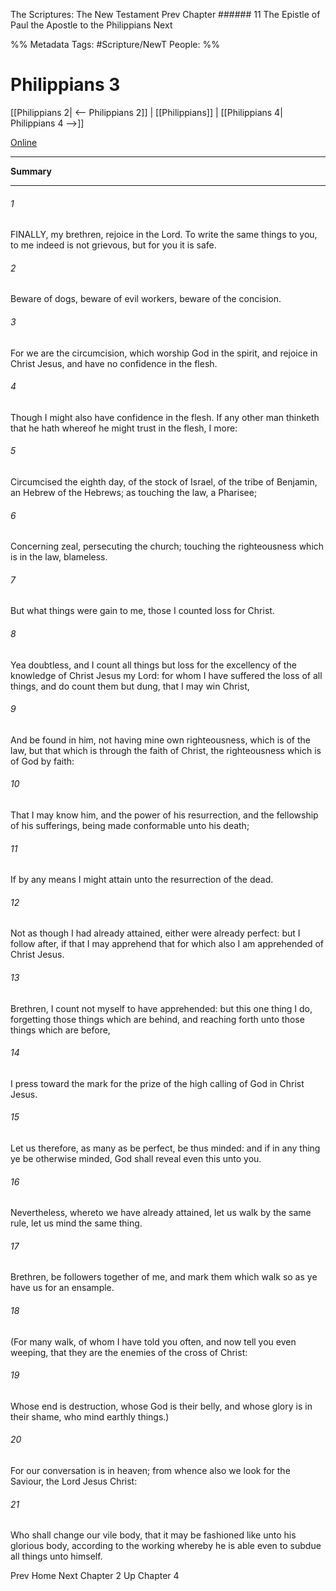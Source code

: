 The Scriptures: The New Testament
Prev
Chapter ###### 11
The Epistle of Paul the Apostle to the Philippians
Next

%% Metadata
Tags: #Scripture/NewT
People: 
%%
# Philippians 3
[[Philippians 2| <-- Philippians 2]] | [[Philippians]] | [[Philippians 4| Philippians 4 -->]]

[Online](https://churchofjesuschrist.org/study/scriptures/nt/philip/3?lang=eng)

---
__Summary__



---
###### 1
FINALLY, my brethren, rejoice in the Lord. To write the same things to you, to me indeed is not grievous, but for you it is safe.
###### 2
Beware of dogs, beware of evil workers, beware of the concision.
###### 3
For we are the circumcision, which worship God in the spirit, and rejoice in Christ Jesus, and have no confidence in the flesh.
###### 4
Though I might also have confidence in the flesh. If any other man thinketh that he hath whereof he might trust in the flesh, I more:
###### 5
Circumcised the eighth day, of the stock of Israel, of the tribe of Benjamin, an Hebrew of the Hebrews; as touching the law, a Pharisee;
###### 6
Concerning zeal, persecuting the church; touching the righteousness which is in the law, blameless.
###### 7
But what things were gain to me, those I counted loss for Christ.
###### 8
Yea doubtless, and I count all things but loss for the excellency of the knowledge of Christ Jesus my Lord: for whom I have suffered the loss of all things, and do count them but dung, that I may win Christ,
###### 9
And be found in him, not having mine own righteousness, which is of the law, but that which is through the faith of Christ, the righteousness which is of God by faith:
###### 10
That I may know him, and the power of his resurrection, and the fellowship of his sufferings, being made conformable unto his death;
###### 11
If by any means I might attain unto the resurrection of the dead.
###### 12
Not as though I had already attained, either were already perfect: but I follow after, if that I may apprehend that for which also I am apprehended of Christ Jesus.
###### 13
Brethren, I count not myself to have apprehended: but this one thing I do, forgetting those things which are behind, and reaching forth unto those things which are before,
###### 14
I press toward the mark for the prize of the high calling of God in Christ Jesus.
###### 15
Let us therefore, as many as be perfect, be thus minded: and if in any thing ye be otherwise minded, God shall reveal even this unto you.
###### 16
Nevertheless, whereto we have already attained, let us walk by the same rule, let us mind the same thing.
###### 17
Brethren, be followers together of me, and mark them which walk so as ye have us for an ensample.
###### 18
(For many walk, of whom I have told you often, and now tell you even weeping, that they are the enemies of the cross of Christ:
###### 19
Whose end is destruction, whose God is their belly, and whose glory is in their shame, who mind earthly things.)
###### 20
For our conversation is in heaven; from whence also we look for the Saviour, the Lord Jesus Christ:
###### 21
Who shall change our vile body, that it may be fashioned like unto his glorious body, according to the working whereby he is able even to subdue all things unto himself.

Prev
Home
Next
Chapter 2
Up
Chapter 4




